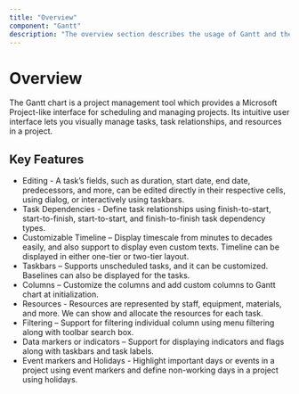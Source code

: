 ```yaml
---
title: "Overview"
component: "Gantt"
description: "The overview section describes the usage of Gantt and the key features available in Gantt"
---
```


# Overview

The Gantt chart is a project management tool which provides a Microsoft Project-like interface for scheduling and managing projects. Its intuitive user interface lets you visually manage tasks, task relationships, and resources in a project.

## Key Features

* Editing - A task’s fields, such as duration, start date, end date, predecessors, and more, can be edited directly in their respective cells, using dialog, or interactively using taskbars.
* Task Dependencies - Define task relationships using finish-to-start, start-to-finish, start-to-start, and finish-to-finish task dependency types.
* Customizable Timeline – Display timescale from minutes to decades easily, and also support to display even custom texts. Timeline can be displayed in either one-tier or two-tier layout.
* Taskbars – Supports unscheduled tasks, and it can be customized. Baselines can also be displayed for the tasks.
* Columns – Customize the columns and add custom columns to Gantt chart at initialization.
* Resources - Resources are represented by staff, equipment, materials, and more. We can show and allocate the resources for each task.
* Filtering – Support for filtering individual column using menu filtering along with toolbar search box.
* Data markers or indicators – Support for displaying indicators and flags along with taskbars and task labels.
* Event markers and Holidays - Highlight important days or events in a project using event markers and define non-working days in a project using holidays.